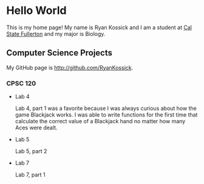# Hello World

This is my home page! My name is Ryan Kossick and I am a student at [Cal State Fullerton](http://www.fullerton.edu/) and my major is Biology.

## Computer Science Projects

My GitHub page is http://github.com/RyanKossick.

### CPSC 120

* Lab 4

    Lab 4, part 1 was a favorite because I was always curious about how the
    game Blackjack works. I was able to write functions for the first time
    that calculate the correct value of a Blackjack hand no matter how many
    Aces were dealt.

* Lab 5
    
    Lab 5, part 2

* Lab 7

    Lab 7, part 1